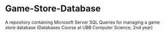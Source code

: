 # Game-Store-Database
A repository containing Microsoft Server SQL Queries for managing a game store database (Databases Course at UBB Computer Science, 2nd year)

